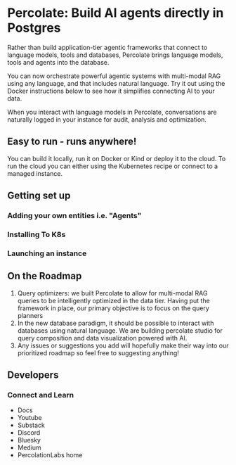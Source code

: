 # Percolate: Build AI agents directly in Postgres

Rather than build application-tier agentic frameworks that connect to language models, tools and databases, Percolate brings language models, tools and agents into the database.

You can now orchestrate powerful agentic systems with multi-modal RAG using any language, and that includes natural language. Try it out using the Docker instructions below to see how it simplifies connecting AI to your data.

When you interact with language models in Percolate, conversations are naturally logged in your instance for audit, analysis and optimization.

## Easy to run - runs anywhere!

You can build it locally, run it on Docker or Kind or deploy it to the cloud. To run the cloud you can either using the Kubernetes recipe or connect to a managed instance.


## Getting set up

### Adding your own entities i.e. "Agents"

### Installing To K8s

### Launching an instance 



## On the Roadmap

1. Query optimizers: we built Percolate to allow for multi-modal RAG queries to be intelligently optimized in the data tier. Having put the framework in place, our primary objective is to focus on the query planners
2. In the new database paradigm, it should be possible to interact with databases using natural language. We are building percolate studio for query composition and data visualization powered with AI.
3. Any issues or suggestions you add will hopefully make their way into our prioritized roadmap so feel free to suggesting anything!


## Developers

### Connect and Learn

- Docs
- Youtube
- Substack
- Discord
- Bluesky
- Medium
- PercolationLabs home